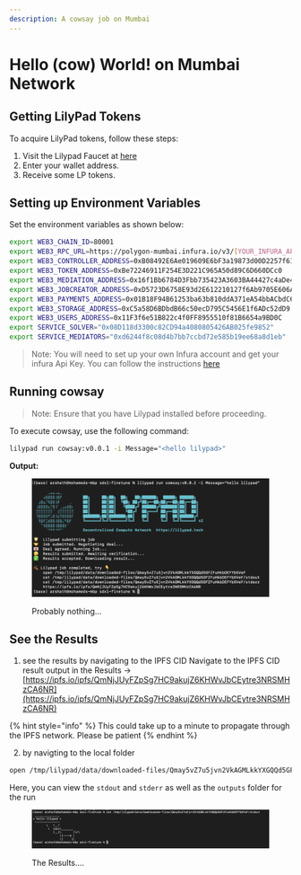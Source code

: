 ```yaml
---
description: A cowsay job on Mumbai
---
```

# Hello (cow) World! on Mumbai Network

## Getting LilyPad Tokens

To acquire LilyPad tokens, follow these steps:

1. Visit the Lilypad Faucet at [here](http://mumbai-faucet.lilypad.tech:8081/)
2. Enter your wallet address.
3. Receive some LP tokens.

## Setting up Environment Variables

Set the environment variables as shown below:

```bash
export WEB3_CHAIN_ID=80001
export WEB3_RPC_URL=https://polygon-mumbai.infura.io/v3/[YOUR_INFURA_API_KEY]
export WEB3_CONTROLLER_ADDRESS=0xB08492E6Ae019609E6bF3a19873d00D2257f614b
export WEB3_TOKEN_ADDRESS=0xBe72246911F254E3D221C965A50d89C6D660DCc0
export WEB3_MEDIATION_ADDRESS=0x16f1Bb6784D3Fbb735423A3603BA44427c4aDe4F
export WEB3_JOBCREATOR_ADDRESS=0xD5723D6758E93d2E612210127f6Ab9705E606Ac8
export WEB3_PAYMENTS_ADDRESS=0x01B18F94B61253ba63b810ddA371eA54bbACbdC6
export WEB3_STORAGE_ADDRESS=0xC5a58D6BDbdB66c50ecD795C5456E1f6ADc52dD9
export WEB3_USERS_ADDRESS=0x11F3f6e51B822c4f0FF8955510f81B6654a9BD0C
export SERVICE_SOLVER="0x08D118d3300c82CD94a4080805426AB025fe9852"
export SERVICE_MEDIATORS="0xd6244f8c08d4b7bb7ccbd72e585b19ee68a8d1eb"
```
> Note: You will need to set up your own Infura account and get your infura Api Key. You can follow the instructions [here](https://docs.infura.io/getting-started)

## Running cowsay
>Note: Ensure that you have Lilypad installed before proceeding.

To execute cowsay, use the following command:

```bash
lilypad run cowsay:v0.0.1 -i Message="<hello lilypad>"
```

**Output:**
<figure><img src="../.gitbook/assets/cowsay_execution.png" alt=""><figcaption><p>Probably nothing...</p></figcaption></figure>

## See the Results <a href="#see-the-results" id="see-the-results"></a>

1. see the results by navigating to the IPFS CID
Navigate to the IPFS CID result output in the Results -> [https://ipfs.io/ipfs/QmNjJUyFZpSg7HC9akujZ6KHWvJbCEytre3NRSMHzCA6NR](https://ipfs.io/ipfs/QmNjJUyFZpSg7HC9akujZ6KHWvJbCEytre3NRSMHzCA6NR)

{% hint style="info" %}
This could take up to a minute to propagate through the IPFS network. Please be patient
{% endhint %}

2. by navigting to the local folder
```bash
open /tmp/lilypad/data/downloaded-files/Qmay5vZ7u5jvn2VkAGMLkkYXGQQd5GFZFuHkbDEFYb5VeF
```
Here, you can view the `stdout` and `stderr` as well as the `outputs` folder for the run
<figure><img src="../.gitbook/assets/cowsay_results.png" alt=""><figcaption><p>The Results....</p></figcaption></figure>